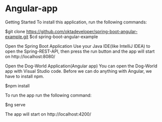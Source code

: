# Angular-app

Getting Started
To install this application, run the following commands:

  $git clone https://github.com/oktadeveloper/spring-boot-angular-example.git
  $cd spring-boot-angular-example

Open the Spring Boot Application
Use your Java IDE(like IntelliJ IDEA) to open the Spring-REST-API, then press the run button and the app will start on http://localhost:8080/

Open the Dog-World Application(Angular app)
You can open the Dog-World app with Visual Studio code. Before we can do anything with Angular, we have to install npm.

$npm install

To run the app run the following command:

$ng serve

The app will start on http://localhost:4200/
